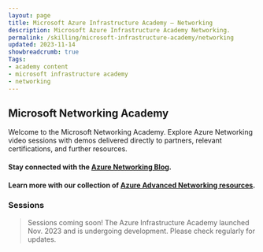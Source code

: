 ```yaml
---
layout: page
title: Microsoft Azure Infrastructure Academy — Networking
description: Microsoft Azure Infrastructure Academy Networking.
permalink: /skilling/microsoft-infrastructure-academy/networking
updated: 2023-11-14
showbreadcrumb: true
Tags:
- academy content
- microsoft infrastructure academy
- networking
---
```


## Microsoft Networking Academy
Welcome to the Microsoft Networking Academy. Explore Azure Networking video sessions with demos delivered directly to partners, relevant certifications, and further resources.

#### Stay connected with the [Azure Networking Blog](https://techcommunity.microsoft.com/t5/azure-networking-blog/bg-p/AzureNetworkingBlog).

#### Learn more with our collection of [Azure Advanced Networking resources](/PartnerResources/skilling/microsoft-infrastructure-academy/resources/azure-networking).

### Sessions

> Sessions coming soon! The Azure Infrastructure Academy launched Nov. 2023 and is undergoing development. Please check regularly for updates.